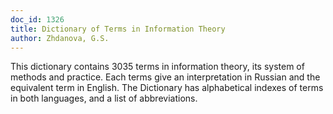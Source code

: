 ```yaml
---
doc_id: 1326
title: Dictionary of Terms in Information Theory
author: Zhdanova, G.S.
---
```


This dictionary contains 3035 terms in information theory, its system of
methods and practice.
Each terms give an interpretation in Russian and the equivalent term in
English.
The Dictionary has alphabetical indexes of terms in both languages, and a
list of abbreviations.